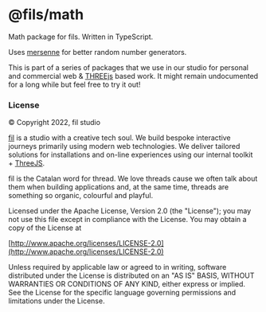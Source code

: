 # @fils/math

Math package for fils. Written in TypeScript.

Uses [mersenne](https://www.npmjs.com/package/mersenne) for better random number generators.

This is part of a series of packages that we use in our studio for personal and commercial web & [THREEjs](https://threejs.org) based work. It might remain undocumented for a long while but feel free to try it out!

### License
© Copyright 2022, fil studio

[fil](https://fil.studio) is a studio with a creative tech soul. We build bespoke interactive journeys primarily using modern web technologies. We deliver tailored solutions for installations and on-line experiences using our internal toolkit + [ThreeJS](https://threejs.org).

fil is the Catalan word for thread. We love threads cause we often talk about them when building applications and, at the same time, threads are something so organic, colourful and playful.

Licensed under the Apache License, Version 2.0 (the "License");
you may not use this file except in compliance with the License.
You may obtain a copy of the License at

[http://www.apache.org/licenses/LICENSE-2.0](http://www.apache.org/licenses/LICENSE-2.0)

Unless required by applicable law or agreed to in writing, software
distributed under the License is distributed on an "AS IS" BASIS,
WITHOUT WARRANTIES OR CONDITIONS OF ANY KIND, either express or implied.
See the License for the specific language governing permissions and
limitations under the License.